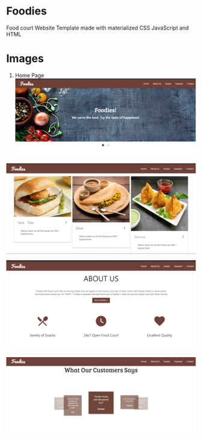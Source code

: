 # Foodies
Food court Website Template made with materialized CSS JavaScript and HTML 

# Images 

1) Home Page
![](Images/1.png)

![](Images/2.png)

![](Images/3.png)

![](Images/4.png)
